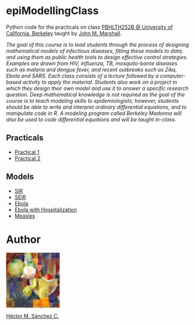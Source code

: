 # epiModellingClass

Python code for the practicals on class [PBHLTH252B @ University of California, Berkeley](http://jmarshall.berkeley.edu/PBHLTH252BAd.pdf) taught by [John M. Marshall](https://www.marshalllab.com/).

_The goal of this course is to lead students through the process of designing mathematical models of infectious diseases, fitting these models to data, and using them as public health tools to design effective control strategies. Examples are drawn from HIV, influenza, TB, mosquito-borne diseases such as malaria and dengue fever, and recent outbreaks such as Zika, Ebola and SARS. Each class consists of a lecture followed by a computer-based activity to apply the material. Students also work on a project in which they design their own model and use it to answer a specific research question. Deep mathematical knowledge is not required as the goal of the course is to teach modeling skills to epidemiologists; however, students should be able to write and interpret ordinary differential equations, and to manipulate code in R. A modeling program called Berkeley Madonna will also be used to code differential equations and will be taught in-class._

## Practicals

* [Practical 1](https://github.com/Chipdelmal/epiModellingClass/tree/master/Practical01)
* [Practical 2](https://github.com/Chipdelmal/epiModellingClass/tree/master/Practical02)

## Models

* [SIR](https://github.com/Chipdelmal/epiModellingClass/blob/master/Tutorials/SIR.ipynb)
* [SEIR](https://github.com/Chipdelmal/epiModellingClass/blob/master/Practical01/SEIR.ipynb)
* [Ebola](https://github.com/Chipdelmal/epiModellingClass/blob/master/Practical01/ebolaSimple.ipynb)
* [Ebola with Hospitalization](https://github.com/Chipdelmal/epiModellingClass/blob/master/Practical01/ebolaComplex.ipynb)
* [Measles](https://github.com/Chipdelmal/epiModellingClass/blob/master/Practical02/Measles.ipynb)


# Author

<img src="./media/yoshi.jpg" height="150px" align="middle"><br>

[Héctor M. Sánchez C.](https://chipdelmal.github.io/)
